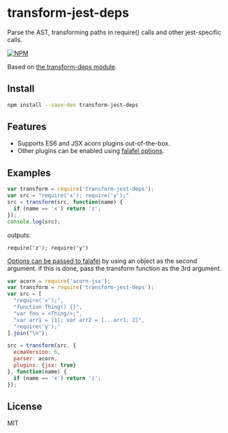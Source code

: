 # transform-jest-deps

Parse the AST, transforming paths in require() calls and other jest-specific calls.

[![NPM](https://nodei.co/npm/transform-jest-deps.png)](https://nodei.co/npm/transform-jest-deps/)

Based on [the transform-deps module](https://github.com/tetsuo/transform-deps).

## Install

```sh
npm install --save-dev transform-jest-deps
```

## Features

- Supports ES6 and JSX acorn plugins out-of-the-box.
- Other plugins can be enabled using [falafel options](https://github.com/substack/node-falafel#custom-parser).

## Examples

```js
var transform = require('transform-jest-deps');
var src = "require('x'); require('y');"
src = transform(src, function(name) {
  if (name == 'x') return 'z';
});
console.log(src);
```

outputs:

```
require('z'); require('y')
```

[Options can be passed to falafel](https://github.com/substack/node-falafel#custom-parser) by using an object as the
second argument.  if this is done, pass the transform function as the 3rd argument.

```js
var acorn = require('acorn-jsx');
var transform = require('transform-jest-deps');
var src = [
  "require('x');",
  "function Thing() {}",
  "var foo = <Thing/>;",
  "var arr1 = [1]; var arr2 = [...arr1, 2]",
  "require('y');"
].join("\n");

src = transform(src, {
  ecmaVersion: 6,
  parser: acorn,
  plugins: {jsx: true}
}, function(name) {
  if (name == 'x') return 'z';
});
```

## License

MIT
